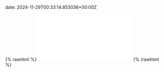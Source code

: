 date: 2024-11-29T00:33:14.853036+00:00Z


{% rawhtml %}
<embed src="./test.com-http.html" type="text/html">
{% /rawhtml %}